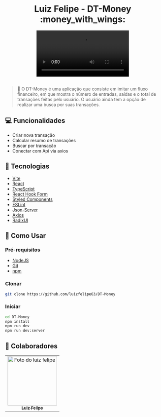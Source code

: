 <br />

  <h1 align="center">Luiz Felipe - DT-Money :money_with_wings:</h1>

<div align="center">
  <video src="https://user-images.githubusercontent.com/75274860/218332769-d94fe0e3-16ac-46d0-bff5-9cc3e23f8789.mp4"/>
</div>

<br>

> :mag_right: O DT-Money é uma aplicação que consiste em imitar um fluxo financeiro, em que mostra o número de entradas, saídas e o total de transações feitas pelo usuário. O usuário ainda tem a opção de realizar uma busca por suas transações.
> <br>

## :computer: Funcionalidades

- Criar nova transação
- Calcular resumo de transações
- Buscar por transação
- Conectar com Api via axios

## :rocket: Tecnologias

- [Vite](https://vitejs.dev/)
- [React](https://pt-br.reactjs.org/)
- [TypeScript](https://www.typescriptlang.org/)
- [React Hook Form](https://react-hook-form.com/)
- [Styled Components](https://styled-components.com/)
- [ESLint](https://eslint.org/)
- [Json-Server](https://github.com/typicode/json-server)
- [Axios](https://axios-http.com/ptbr/)
- [RadixUI](https://www.radix-ui.com/)

## :round_pushpin: Como Usar

<h3>Pré-requisitos</h3>

- [NodeJS](https://github.com/)
- [Git](https://github.com)
- [npm](https://www.npmjs.com/)

<h3>Clonar</h3>

```bash
git clone https://github.com/luizfelipe63/DT-Money
```

<h3>Iniciar</h3>

```bash
cd DT-Money
npm install
npm run dev
npm run dev:server
```

## :punch: Colaboradores

<table>
  <tr>
    <td align="center">
      <a href="https://www.linkedin.com/in/luiz-feliperocha/">
        <img src="https://avatars.githubusercontent.com/u/75274860?s=400&u=9e5dc5aad655b35597774819531e14d9bd653775&v=4" width="160px;" alt="Foto do luiz felipe"/><br>
        <sub>
          <b>Luiz Felipe</b>
        </sub>
      </a>
    </td>
  </tr>
</table>
